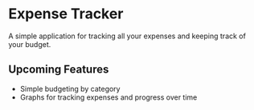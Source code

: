 # Expense Tracker

A simple application for tracking all your expenses and keeping track of your budget.

## Upcoming Features

- Simple budgeting by category
- Graphs for tracking expenses and progress over time